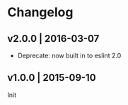 # Changelog

## v2.0.0 | 2016-03-07
* Deprecate: now built in to eslint 2.0

## v1.0.0 | 2015-09-10
Init


